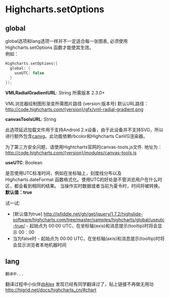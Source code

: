 Highcharts.setOptions
===================================

## global
  global选项和lang选项一样并不一定适合每一张图表, 必须使用 Highcharts.setOptions 函数才能使其生效。<br />
  例如：<br />
  ````c
  Highcharts.setOptions({
    global: {
      useUTC: false
    }
  });
  ````
  **VMLRadialGradientURL**: String     所需版本 2.3.0+
	
  VML浏览器绘制图形渐变所需图片路径 (version:版本号)
  默认URL路径： http://code.highcharts.com/{version}/gfx/vml-radial-gradient.png
	
  **canvasToolsURL**: String
	
  此选项延迟加载文件用于支持Android 2.x设备，由于此设备并不支持SVG，所以进行额外包含[canvg](<http://code.google.com/p/canvg/>)。此功能依赖rbcolor和Highcharts CanVG渲染器。

  为了第三方安全问题，请使用Hightcharts官网的canvas-tools.js文件.
  地址为：http://code.highcharts.com/{version}/modules/canvas-tools.js

  **useUTC**: Boolean

  是否使用UTC标准时间，例如在坐标轴上，刻度线分布以及 Highcharts.dateFormat 函数格式化。使用UTC的好处是不管浏览用户在什么时区，都会看到相同的结果。
  当操作实时数据或者当前为夏令时，时间将被转换。 **默认值：true**

  试一试:<br /> 
  * [默认值为true] <http://jsfiddle.net/gh/get/jquery/1.7.2/highslide-software/highcharts.com/tree/master/samples/highcharts/global/useutc-true/> - 起始点为 00:00 UTC，在坐标轴(axis)和消息提示(tooltip)时将会显示 00：00<br />
  * 当为false时  - 起始点为 00:00 UTC，在坐标轴(axis)和消息提示(tooltip)时将会显示浏览者本地机器时间

## lang
    翻译中...

翻译过程中小伙伴[@Alex](https://github.com/Alex987965) 发现已经有同学翻译过了，贴上链接不再做无用功<br />
http://higrid.net/docs/highcharts_cn/#chart
